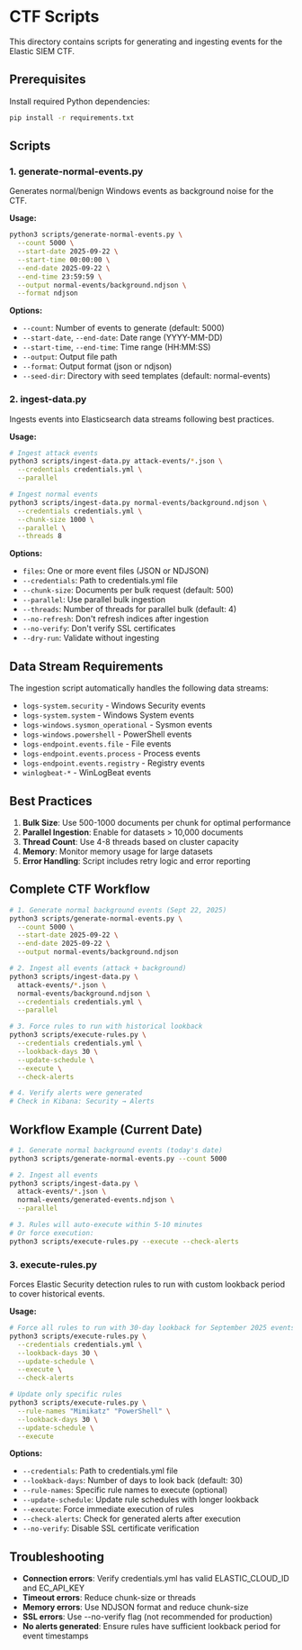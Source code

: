 # CTF Scripts

This directory contains scripts for generating and ingesting events for the Elastic SIEM CTF.

## Prerequisites

Install required Python dependencies:

```bash
pip install -r requirements.txt
```

## Scripts

### 1. generate-normal-events.py

Generates normal/benign Windows events as background noise for the CTF.

**Usage:**

```bash
python3 scripts/generate-normal-events.py \
  --count 5000 \
  --start-date 2025-09-22 \
  --start-time 00:00:00 \
  --end-date 2025-09-22 \
  --end-time 23:59:59 \
  --output normal-events/background.ndjson \
  --format ndjson
```

**Options:**
- `--count`: Number of events to generate (default: 5000)
- `--start-date`, `--end-date`: Date range (YYYY-MM-DD)
- `--start-time`, `--end-time`: Time range (HH:MM:SS)
- `--output`: Output file path
- `--format`: Output format (json or ndjson)
- `--seed-dir`: Directory with seed templates (default: normal-events)

### 2. ingest-data.py

Ingests events into Elasticsearch data streams following best practices.

**Usage:**

```bash
# Ingest attack events
python3 scripts/ingest-data.py attack-events/*.json \
  --credentials credentials.yml \
  --parallel

# Ingest normal events
python3 scripts/ingest-data.py normal-events/background.ndjson \
  --credentials credentials.yml \
  --chunk-size 1000 \
  --parallel \
  --threads 8
```

**Options:**
- `files`: One or more event files (JSON or NDJSON)
- `--credentials`: Path to credentials.yml file
- `--chunk-size`: Documents per bulk request (default: 500)
- `--parallel`: Use parallel bulk ingestion
- `--threads`: Number of threads for parallel bulk (default: 4)
- `--no-refresh`: Don't refresh indices after ingestion
- `--no-verify`: Don't verify SSL certificates
- `--dry-run`: Validate without ingesting

## Data Stream Requirements

The ingestion script automatically handles the following data streams:
- `logs-system.security` - Windows Security events
- `logs-system.system` - Windows System events
- `logs-windows.sysmon_operational` - Sysmon events
- `logs-windows.powershell` - PowerShell events
- `logs-endpoint.events.file` - File events
- `logs-endpoint.events.process` - Process events
- `logs-endpoint.events.registry` - Registry events
- `winlogbeat-*` - WinLogBeat events

## Best Practices

1. **Bulk Size**: Use 500-1000 documents per chunk for optimal performance
2. **Parallel Ingestion**: Enable for datasets > 10,000 documents
3. **Thread Count**: Use 4-8 threads based on cluster capacity
4. **Memory**: Monitor memory usage for large datasets
5. **Error Handling**: Script includes retry logic and error reporting

## Complete CTF Workflow

```bash
# 1. Generate normal background events (Sept 22, 2025)
python3 scripts/generate-normal-events.py \
  --count 5000 \
  --start-date 2025-09-22 \
  --end-date 2025-09-22 \
  --output normal-events/background.ndjson

# 2. Ingest all events (attack + background)
python3 scripts/ingest-data.py \
  attack-events/*.json \
  normal-events/background.ndjson \
  --credentials credentials.yml \
  --parallel

# 3. Force rules to run with historical lookback
python3 scripts/execute-rules.py \
  --credentials credentials.yml \
  --lookback-days 30 \
  --update-schedule \
  --execute \
  --check-alerts

# 4. Verify alerts were generated
# Check in Kibana: Security → Alerts
```

## Workflow Example (Current Date)

```bash
# 1. Generate normal background events (today's date)
python3 scripts/generate-normal-events.py --count 5000

# 2. Ingest all events
python3 scripts/ingest-data.py \
  attack-events/*.json \
  normal-events/generated-events.ndjson \
  --parallel

# 3. Rules will auto-execute within 5-10 minutes
# Or force execution:
python3 scripts/execute-rules.py --execute --check-alerts
```

### 3. execute-rules.py

Forces Elastic Security detection rules to run with custom lookback period to cover historical events.

**Usage:**

```bash
# Force all rules to run with 30-day lookback for September 2025 events
python3 scripts/execute-rules.py \
  --credentials credentials.yml \
  --lookback-days 30 \
  --update-schedule \
  --execute \
  --check-alerts

# Update only specific rules
python3 scripts/execute-rules.py \
  --rule-names "Mimikatz" "PowerShell" \
  --lookback-days 30 \
  --update-schedule \
  --execute
```

**Options:**
- `--credentials`: Path to credentials.yml file
- `--lookback-days`: Number of days to look back (default: 30)
- `--rule-names`: Specific rule names to execute (optional)
- `--update-schedule`: Update rule schedules with longer lookback
- `--execute`: Force immediate execution of rules
- `--check-alerts`: Check for generated alerts after execution
- `--no-verify`: Disable SSL certificate verification

## Troubleshooting

- **Connection errors**: Verify credentials.yml has valid ELASTIC_CLOUD_ID and EC_API_KEY
- **Timeout errors**: Reduce chunk-size or threads
- **Memory errors**: Use NDJSON format and reduce chunk-size
- **SSL errors**: Use --no-verify flag (not recommended for production)
- **No alerts generated**: Ensure rules have sufficient lookback period for event timestamps